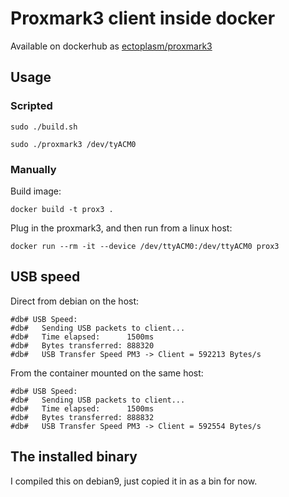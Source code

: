 Proxmark3 client inside docker
===

Available on dockerhub as [ectoplasm/proxmark3](https://hub.docker.com/r/ectoplasm/proxmark3)


## Usage

### Scripted

```
sudo ./build.sh
``` 

```
sudo ./proxmark3 /dev/tyACM0
```

### Manually

Build image:

    docker build -t prox3 .

Plug in the proxmark3, and then run from a linux host:

    docker run --rm -it --device /dev/ttyACM0:/dev/ttyACM0 prox3


## USB speed

Direct from debian on the host:

```
#db# USB Speed:
#db#   Sending USB packets to client...
#db#   Time elapsed:      1500ms
#db#   Bytes transferred: 888320
#db#   USB Transfer Speed PM3 -> Client = 592213 Bytes/s
```

From the container mounted on the same host:

```
#db# USB Speed:
#db#   Sending USB packets to client...
#db#   Time elapsed:      1500ms
#db#   Bytes transferred: 888832
#db#   USB Transfer Speed PM3 -> Client = 592554 Bytes/s
```

## The installed binary

I compiled this on debian9, just copied it in as a bin for now.
